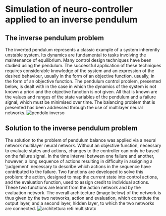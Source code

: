 # Simulation of neuro-controller applied to an inverse pendulum

## The inverse pendulum problem
The inverted pendulum represents a classic example of a system 
inherently unstable system. Its dynamics are fundamental to tasks 
involving the maintenance of equilibrium. 
Many control design techniques have been studied using the 
pendulum.
The successful application of these techniques requires considerable 
knowledge of the system and an expression of the desired behaviour, usually in the form of an objective function. 
usually, in the form of an objective function.
The pendulum control problem, presented below, is dealt with in the 
case in which the dynamics of the system is not known a priori and the objective function 
is not given. All that is known are the values and ranges of the 
state variables of the pendulum and a failure signal, which must be 
minimised over time.
The balancing problem that is presented has been addressed through 
the use of multilayer neural networks.
 ![pendolo inverso](https://github.com/an-tr/github-portfolio/assets/140265380/9d9b2576-2d30-496d-8821-373278adf1a4)

## Solution to the inverse pendulum problem
The solution to the problem of 
pendulum balance was applied via a neural network 
multilayer neural network. 
Without an objective function, necessary to evaluate states and actions, changes 
to the controller can only be based on the failure signal. 
In the time interval between one failure and another, however, a
long sequence of actions resulting in difficulty in assigning a 
'judgement' necessary to describe which actions in the sequence have 
contributed to the failure.
Two functions are developed to solve this problem: the 
action, designed to map the current state into control actions, and the 
evaluation function, used to assign credit to individual actions. 
These two functions are learnt from the action network and 
by the evaluation network.
The overall architecture (image below) of the network is thus given by the two networks, 
action and evaluation, which constitute the output layer, and a second 
layer, hidden layer, to which the two networks are connected.
![architettura reti multistrato](https://github.com/an-tr/github-portfolio/assets/140265380/4edf514a-aeae-4491-a1b0-b1b9ebf494d6)
